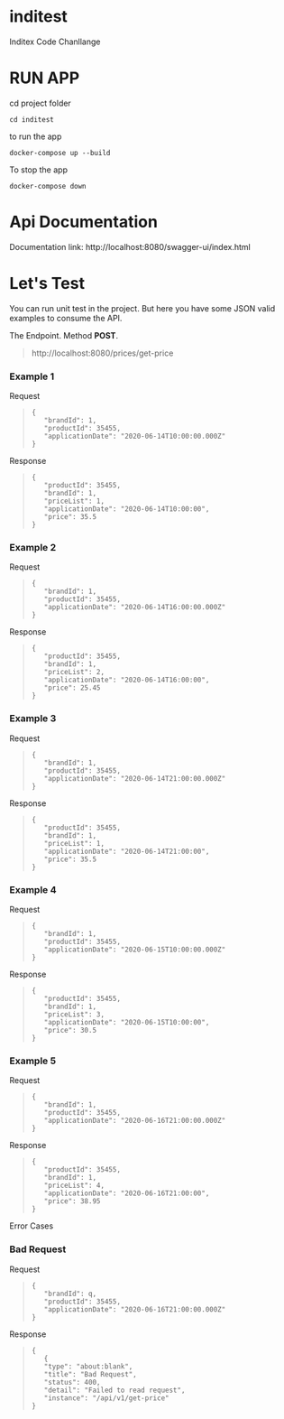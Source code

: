 # inditest
Inditex Code Chanllange

# RUN APP

cd project folder

    cd inditest

to run the app

    docker-compose up --build

To stop the app

    docker-compose down


# Api Documentation

Documentation link: http://localhost:8080/swagger-ui/index.html

# Let's Test
You can run unit test in the project. But here you
have some JSON valid examples to consume the API.

The Endpoint. Method **POST**.
> http://localhost:8080/prices/get-price

### Example 1
Request
>``` 
>{
>    "brandId": 1,
>    "productId": 35455,
>    "applicationDate": "2020-06-14T10:00:00.000Z"
>}
> ```
Response
>``` 
>{
>    "productId": 35455,
>    "brandId": 1,
>    "priceList": 1,
>    "applicationDate": "2020-06-14T10:00:00",
>    "price": 35.5
>}
> ```

### Example 2

Request
>``` 
>{
>    "brandId": 1,
>    "productId": 35455,
>    "applicationDate": "2020-06-14T16:00:00.000Z"
>}
> ```
Response
>``` 
>{
>    "productId": 35455,
>    "brandId": 1,
>    "priceList": 2,
>    "applicationDate": "2020-06-14T16:00:00",
>    "price": 25.45
>}
> ```

### Example 3

Request
>``` 
>{
>    "brandId": 1,
>    "productId": 35455,
>    "applicationDate": "2020-06-14T21:00:00.000Z"
>}
> ```
Response
>``` 
>{
>    "productId": 35455,
>    "brandId": 1,
>    "priceList": 1,
>    "applicationDate": "2020-06-14T21:00:00",
>    "price": 35.5
>}
> ```


### Example 4

Request
>``` 
>{
>    "brandId": 1,
>    "productId": 35455,
>    "applicationDate": "2020-06-15T10:00:00.000Z"
>}
> ```
Response
>``` 
>{
>    "productId": 35455,
>    "brandId": 1,
>    "priceList": 3,
>    "applicationDate": "2020-06-15T10:00:00",
>    "price": 30.5
>}
> ```

### Example 5

Request
>``` 
>{
>    "brandId": 1,
>    "productId": 35455,
>    "applicationDate": "2020-06-16T21:00:00.000Z"
>}
> ```
Response
>``` 
>{
>    "productId": 35455,
>    "brandId": 1,
>    "priceList": 4,
>    "applicationDate": "2020-06-16T21:00:00",
>    "price": 38.95
>}
> ```

Error Cases

### Bad Request

Request
>``` 
>{
>    "brandId": q,
>    "productId": 35455,
>    "applicationDate": "2020-06-16T21:00:00.000Z"
>}
> ```
Response
>``` 
>{
>    {
>    "type": "about:blank",
>    "title": "Bad Request",
>    "status": 400,
>    "detail": "Failed to read request",
>    "instance": "/api/v1/get-price"
>}
> ```